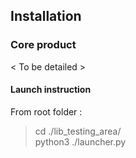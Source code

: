 ## Installation

### Core product

< To be detailed >

#### Launch instruction
From root folder :

> cd ./lib_testing_area/   
> python3 ./launcher.py